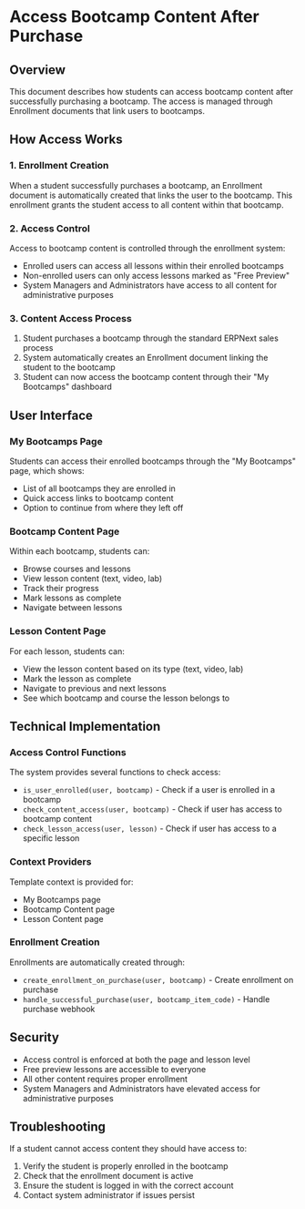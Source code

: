 # Access Bootcamp Content After Purchase

## Overview
This document describes how students can access bootcamp content after successfully purchasing a bootcamp. The access is managed through Enrollment documents that link users to bootcamps.

## How Access Works

### 1. Enrollment Creation
When a student successfully purchases a bootcamp, an Enrollment document is automatically created that links the user to the bootcamp. This enrollment grants the student access to all content within that bootcamp.

### 2. Access Control
Access to bootcamp content is controlled through the enrollment system:
- Enrolled users can access all lessons within their enrolled bootcamps
- Non-enrolled users can only access lessons marked as "Free Preview"
- System Managers and Administrators have access to all content for administrative purposes

### 3. Content Access Process
1. Student purchases a bootcamp through the standard ERPNext sales process
2. System automatically creates an Enrollment document linking the student to the bootcamp
3. Student can now access the bootcamp content through their "My Bootcamps" dashboard

## User Interface

### My Bootcamps Page
Students can access their enrolled bootcamps through the "My Bootcamps" page, which shows:
- List of all bootcamps they are enrolled in
- Quick access links to bootcamp content
- Option to continue from where they left off

### Bootcamp Content Page
Within each bootcamp, students can:
- Browse courses and lessons
- View lesson content (text, video, lab)
- Track their progress
- Mark lessons as complete
- Navigate between lessons

### Lesson Content Page
For each lesson, students can:
- View the lesson content based on its type (text, video, lab)
- Mark the lesson as complete
- Navigate to previous and next lessons
- See which bootcamp and course the lesson belongs to

## Technical Implementation

### Access Control Functions
The system provides several functions to check access:
- `is_user_enrolled(user, bootcamp)` - Check if a user is enrolled in a bootcamp
- `check_content_access(user, bootcamp)` - Check if user has access to bootcamp content
- `check_lesson_access(user, lesson)` - Check if user has access to a specific lesson

### Context Providers
Template context is provided for:
- My Bootcamps page
- Bootcamp Content page
- Lesson Content page

### Enrollment Creation
Enrollments are automatically created through:
- `create_enrollment_on_purchase(user, bootcamp)` - Create enrollment on purchase
- `handle_successful_purchase(user, bootcamp_item_code)` - Handle purchase webhook

## Security
- Access control is enforced at both the page and lesson level
- Free preview lessons are accessible to everyone
- All other content requires proper enrollment
- System Managers and Administrators have elevated access for administrative purposes

## Troubleshooting
If a student cannot access content they should have access to:
1. Verify the student is properly enrolled in the bootcamp
2. Check that the enrollment document is active
3. Ensure the student is logged in with the correct account
4. Contact system administrator if issues persist